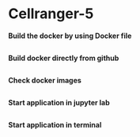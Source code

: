 # Cellranger-5

**Build the docker by using Docker file**
```docker build -f Dockerfile -t Cellranger5
```

**Build docker directly from github**
```docker build https://github.com/KumarUCD/Cellranger-5.git -f Dockerfile -t cellranger-5
```

**Check docker images**
```docker images
```

**Start application in jupyter lab**
```docker run --rm -p 8888:8888 -e -v "$PWD":/home/workspace cellranger-5:latest
```

**Start application in terminal**
```docker run --name ubuntu_bash --rm -i -t cellranger-5:latest bash
```




